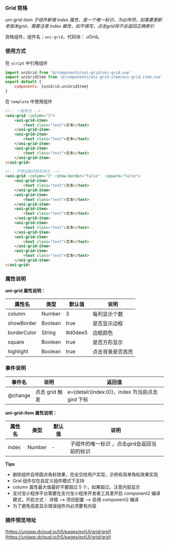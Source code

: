 ### Grid 宫格
*uni-grid-item 子组件新增 index 属性，是一个唯一标识，为必传项，如需要更新老版本grid，需要注意 index 属性，如不填写，点击grid将不会返回正确索引*

宫格组件，组件名：``uni-grid``，代码块： uGrid。

### 使用方式

在 ``script`` 中引用组件 

```javascript
import uniGrid from '@/components/uni-grid/uni-grid.vue'
import uniGridItem from '@/components/uni-grid-item/uni-grid-item.vue'
export default {
    components: {uniGrid,uniGridItem}
}
```

在 ``template`` 中使用组件

```html
<!-- 一般用法 -->
<uni-grid :column="3">
	<uni-grid-item>
		<text class="text">文本</text>
	</uni-grid-item>
	<uni-grid-item>
		<text class="text">文本</text>
	</uni-grid-item>
	<uni-grid-item>
		<text class="text">文本</text>
	</uni-grid-item>
</uni-grid>

<!-- 不带边框并矩形显示 -->
<uni-grid :column="3" :show-border="false"  :square="false">
	<uni-grid-item>
		<text class="text">文本</text>
	</uni-grid-item>
	<uni-grid-item>
		<text class="text">文本</text>
	</uni-grid-item>
	<uni-grid-item>
		<text class="text">文本</text>
	</uni-grid-item>
	<uni-grid-item>
		<text class="text">文本</text>
	</uni-grid-item>
	<uni-grid-item>
		<text class="text">文本</text>
	</uni-grid-item>
	<uni-grid-item>
		<text class="text">文本</text>
	</uni-grid-item>
</uni-grid>
```

### 属性说明

**uni-grid 属性说明：**

|属性名		|类型	|默认值	|说明				|
|---		|----	|---	|---				|
|column		|Number	|3		|每列显示个数		|
|showBorder	|Boolean|true	|是否显示边框		|
|borderColor|String	|#d0dee5|边框颜色			|
|square		|Boolean|true	|是否方形显示		|
|highlight	|Boolean|true	|点击背景是否高亮	|

### 事件说明
|事件名	|说明			|返回值											|
|---	|----			|---											|
|@change|点击 grid 触发	|e={detail:{index:0}}，index 为当前点击 gird 下标|

**uni-grid-item 属性说明：**

|属性名	|类型	|默认值	|说明										|
|---	|----	|---	|---										|
|index	|Number	|-		|子组件的唯一标识 ，点击gird会返回当前的标识|


**Tips**

- 删除组件自带圆点角标效果，完全交给用户实现，示例有简单角标效果实现
- Grid 组件仅在自定义组件模式下支持
- column 属性最大值最好不要超过 5 个，如果超过，注意内容显示
- 支付宝小程序平台需要在支付宝小程序开发者工具里开启 component2 编译模式，开启方式： 详情 --> 项目配置 --> 启用 component2 编译
- 为了避免高度显示错误组件内必须要有内容

### 插件预览地址

[https://uniapp.dcloud.io/h5/pages/extUI/grid/grid](https://uniapp.dcloud.io/h5/pages/extUI/grid/grid)
